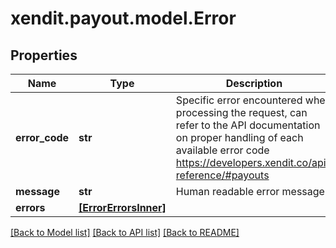 # xendit.payout.model.Error


## Properties
Name | Type | Description | Notes
------------ | ------------- | ------------- | -------------
**error_code** | **str** | Specific error encountered when processing the request, can refer to the API documentation on proper handling of each available error code https://developers.xendit.co/api-reference/#payouts | 
**message** | **str** | Human readable error message | 
**errors** | [**[ErrorErrorsInner]**](ErrorErrorsInner.md) |  | [optional] 

[[Back to Model list]](../README.md#documentation-for-models) [[Back to API list]](../README.md#documentation-for-api-endpoints) [[Back to README]](../README.md)


